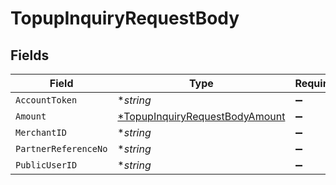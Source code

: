 # TopupInquiryRequestBody


## Fields

| Field                                                                                      | Type                                                                                       | Required                                                                                   | Description                                                                                | Example                                                                                    |
| ------------------------------------------------------------------------------------------ | ------------------------------------------------------------------------------------------ | ------------------------------------------------------------------------------------------ | ------------------------------------------------------------------------------------------ | ------------------------------------------------------------------------------------------ |
| `AccountToken`                                                                             | **string*                                                                                  | :heavy_minus_sign:                                                                         | N/A                                                                                        | 3c41c3c0d4034ca49b5f0db08dfa6d14                                                           |
| `Amount`                                                                                   | [*TopupInquiryRequestBodyAmount](../../models/operations/topupinquiryrequestbodyamount.md) | :heavy_minus_sign:                                                                         | N/A                                                                                        |                                                                                            |
| `MerchantID`                                                                               | **string*                                                                                  | :heavy_minus_sign:                                                                         | N/A                                                                                        | AYOPOP                                                                                     |
| `PartnerReferenceNo`                                                                       | **string*                                                                                  | :heavy_minus_sign:                                                                         | N/A                                                                                        | 20230639A00910101601150010000205                                                           |
| `PublicUserID`                                                                             | **string*                                                                                  | :heavy_minus_sign:                                                                         | N/A                                                                                        | AYOPOP-285FRVRWJ                                                                           |